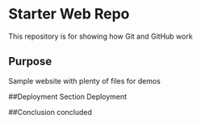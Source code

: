 # Starter Web Repo

This repository is for showing how Git and GitHub work

## Purpose

Sample website with plenty of files for demos

##Deployment Section
Deployment

##Conclusion
concluded